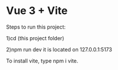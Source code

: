 # Vue 3 + Vite

Steps to run this project:

1)cd (this project folder)

2)npm run dev
it is located on 127.0.0.1:5173

To install vite, type npm i vite.